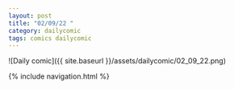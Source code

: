 ```yaml
---
layout: post
title: "02/09/22 "
category: dailycomic
tags: comics dailycomic
---
```

![Daily comic]({{ site.baseurl }}/assets/dailycomic/02_09_22.png)

{% include navigation.html %}

